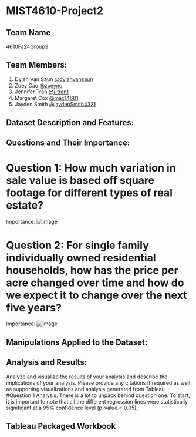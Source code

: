 # MIST4610-Project2

## Team Name
4610Fa24Group9

## Team Members:
1. Dylan Van Saun [@dylanvansaun](https://github.com/dylanvansaun)
2. Zoey Cao [@zoeync](https://github.com/zoeync)
3. Jennifer Tran [@j-tran1](https://github.com/j-tran1)
4. Margaret Cox [@mac14681](https://github.com/mac14681)
5. Jayden Smith [@jaydenSmith4321](https://github.com/jaydenSmith4321)

## Dataset Description and Features:

## Questions and Their Importance:
# Question 1: How much variation in sale value is based off square footage for different types of real estate?

Importance:
![image](https://github.com/user-attachments/assets/502c9b52-a7b5-4245-b2f4-c1489ce38d8d)

# Question 2: For single family individually owned residential households, how has the price per acre changed over time and how do we expect it to change over the next five years?

Importance:
![image](https://github.com/user-attachments/assets/5fa76cef-f9d8-4363-8f57-6829471cd609)

## Manipulations Applied to the Dataset:

## Analysis and Results:
Analyze and visualize the results of your analysis and describe the implications of your analysis.
Please provide any citations if required as well as supporting visualizations and analysis
generated from Tableau
#Question 1 Analysis:
There is a lot to unpack behind question one. To start, it is important to note that all the different regression lines were statistically significant at a 95% confidence level (p-value < 0.05), 

## Tableau Packaged Workbook
